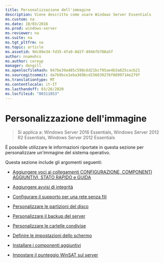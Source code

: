 ```yaml
---
title: Personalizzazione dell'immagine
description: Viene descritto come usare Windows Server Essentials
ms.custom: na
ms.date: 10/03/2016
ms.prod: windows-server
ms.reviewer: na
ms.suite: na
ms.tgt_pltfrm: na
ms.topic: article
ms.assetid: 9dc89e34-fd35-4fa9-8d2f-894bfb780a5f
author: nnamuhcs
ms.author: coreyp
manager: dongill
ms.openlocfilehash: 047be39a485c598c6d21bcf95ae4b3a825cacb21
ms.sourcegitcommit: da7b9bce1eba369bcd156639276f6899714e279f
ms.translationtype: MT
ms.contentlocale: it-IT
ms.lasthandoff: 03/26/2020
ms.locfileid: "80311853"
---
```

# <a name="customize-the-image"></a>Personalizzazione dell'immagine

>Si applica a: Windows Server 2016 Essentials, Windows Server 2012 R2 Essentials, Windows Server 2012 Essentials

È possibile utilizzare le informazioni riportate in questa sezione per personalizzare un'immagine del sistema operativo.  
  
 Questa sezione include gli argomenti seguenti:  
  
-   [Aggiungere voci ai collegamenti CONFIGURAZIONE, COMPONENTI AGGIUNTIVI, STATO RAPIDO e GUIDA](Add-Entries-to-SETUP--ADD-INS--QUICK-STATUS--and-HELP-Links.md)  
  
-   [Aggiungere avvisi di integrità](Add-Health-Alerts.md)  
  
-   [Configurare il supporto per una rete senza fili](Configure-Support-for-a-Wireless-Network.md)  
  
-   [Personalizzare le partizioni del disco](Customize-Disk-Partitions.md)  
  
-   [Personalizzare il backup del server](Customize-Server-Backup.md)  
  
-   [Personalizzare le cartelle condivise](Customize-Shared-Folders.md)  
  
-   [Definire le impostazioni dello schermo](Define-Display-Settings.md)  
  
-   [Installare i componenti aggiuntivi](Install-Add-Ins.md)  
  
-   [Impostare il punteggio WinSAT sul server](Set-the-WinSAT-Score-on-the-Server.md)